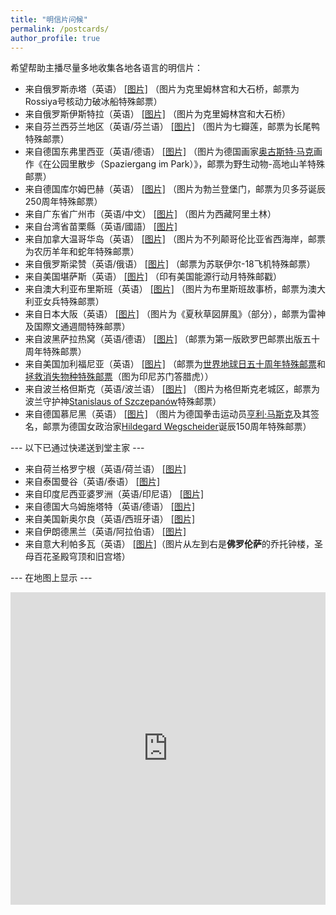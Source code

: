 ```yaml
---
title: "明信片问候"
permalink: /postcards/
author_profile: true
---
```


希望帮助主播尽量多地收集各地各语言的明信片：

  * 来自俄罗斯赤塔（英语） [[图片]](/images/postcards/Russia3.jpg) （图片为克里姆林宫和大石桥，邮票为Rossiya号核动力破冰船特殊邮票）
  * 来自俄罗斯伊斯特拉（英语） [[图片]](/images/postcards/Russia2.jpg) （图片为克里姆林宫和大石桥）
  * 来自芬兰西芬兰地区（英语/芬兰语） [[图片]](/images/postcards/Finland.jpg) （图片为七瓣莲，邮票为长尾鸭特殊邮票）
  * 来自德国东弗里西亚（英语/德语） [[图片]](/images/postcards/Germany4.jpg) （图片为德国画家[奥古斯特·马克](https://baike.baidu.com/item/%E5%A5%A5%E5%8F%A4%E6%96%AF%E7%89%B9%C2%B7%E9%A9%AC%E5%85%8B/382206)画作《在公园里散步（Spaziergang im Park）》，邮票为野生动物-高地山羊特殊邮票）
  * 来自德国库尔姆巴赫（英语） [[图片]](/images/postcards/Germany3.jpg) （图片为勃兰登堡门，邮票为贝多芬诞辰250周年特殊邮票）
  * 来自广东省广州市（英语/中文） [[图片]](/images/postcards/Guangzhou.jpg) （图片为西藏阿里土林）
  * 来自台湾省苗栗縣（英语/國語） [[图片]](/images/postcards/Taiwan.jpg)
  * 来自加拿大温哥华岛（英语） [[图片]](/images/postcards/Canada.jpg) （图片为不列颠哥伦比亚省西海岸，邮票为农历羊年和蛇年特殊邮票）
  * 来自俄罗斯梁赞（英语/俄语） [[图片]](/images/postcards/Russia.jpg) （邮票为苏联伊尔-18飞机特殊邮票）
  * 来自美国堪萨斯（英语） [[图片]](/images/postcards/USA3.jpg) （印有美国能源行动月特殊邮戳）
  * 来自澳大利亚布里斯班（英语） [[图片]](/images/postcards/Australia.jpg) （图片为布里斯班故事桥，邮票为澳大利亚女兵特殊邮票）
  * 来自日本大阪（英语） [[图片]](/images/postcards/Japan.jpg) （图片为《夏秋草図屏風》（部分），邮票为雷神及国際文通週間特殊邮票）
  * 来自波黑萨拉热窝（英语/德语） [[图片]](/images/postcards/BiH.jpg) （邮票为第一版欧罗巴邮票出版五十周年特殊邮票）
  * 来自美国加利福尼亚（英语） [[图片]](/images/postcards/USA2.jpg) （邮票为[世界地球日五十周年特殊邮票](https://store.usps.com/store/product/buy-stamps/earth-day-stamps-S_682604)和[拯救消失物种特殊邮票](https://www.fws.gov/news/blog/index.cfm/2018/3/5/Tiger-Stamp-Spotlight-Establishing-a-Tiger-Recovery-Clinic-in-Indonesia)（图为印尼苏门答腊虎））
  * 来自波兰格但斯克（英语/波兰语） [[图片]](/images/postcards/Poland.png) （图片为格但斯克老城区，邮票为波兰守护神[Stanislaus of Szczepanów](https://en.wikipedia.org/wiki/Stanislaus_of_Szczepan%C3%B3w)特殊邮票）
  * 来自德国慕尼黑（英语） [[图片]](/images/postcards/Germany2.jpg) （图片为德国拳击运动员[亨利·马斯克](https://baike.baidu.com/item/%E4%BA%A8%E5%88%A9%C2%B7%E9%A9%AC%E6%96%AF%E5%85%8B/9095594)及其签名，邮票为德国女政治家[Hildegard Wegscheider](https://de.wikipedia.org/wiki/Hildegard_Wegscheider)诞辰150周年特殊邮票）

--- 以下已通过快递送到堂主家 ---

  * 来自荷兰格罗宁根（英语/荷兰语） [[图片]](/images/postcards/Holland.png)
  * 来自泰国曼谷（英语/泰语） [[图片]](/images/postcards/Thailand.png)
  * 来自印度尼西亚婆罗洲（英语/印尼语） [[图片]](/images/postcards/Indonesia.png)
  * 来自德国大乌姆施塔特（英语/德语） [[图片]](/images/postcards/Germany.jpg)
  * 来自美国新奥尔良（英语/西班牙语） [[图片]](/images/postcards/USA.jpg)
  * 来自伊朗德黑兰（英语/阿拉伯语） [[图片]](/images/postcards/Iran.jpg)
  * 来自意大利帕多瓦（英语） [[图片]](/images/postcards/Italy.jpg)（图片从左到右是**佛罗伦萨**的乔托钟楼，圣母百花圣殿穹顶和旧宫塔）

--- 在地图上显示 ---

<iframe style="max-width: 100%" frameborder="no" border="0" marginwidth="0" marginheight="0" width="100%" height="500px" src="https://huolitangzhu.github.io/Postcard_Maps/index.html"> </iframe>
